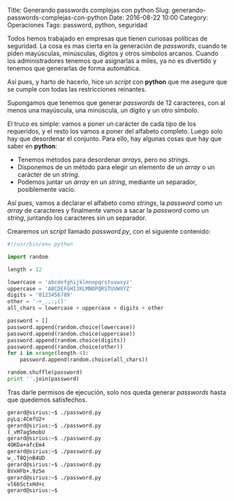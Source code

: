 Title: Generando passwords complejas con python
Slug: generando-passwords-complejas-con-python
Date: 2016-08-22 10:00
Category: Operaciones
Tags: password, python, seguridad



Todos hemos trabajado en empresas que tienen curiosas políticas de seguridad. La cosa es mas cierta en la generación de *passwords*, cuando te piden mayúsculas, minúsculas, dígitos y otros símbolos arcanos. Cuando los administradores tenemos que asignarlas a miles, ya no es divertido y tenemos que generarlas de forma automática.

Así pues, y harto de hacerlo, hice un *script* con **python** que me asegure que se cumple con todas las restricciones reinantes.

Supongamos que tenemos que generar *passwords* de 12 caracteres, con al menos una mayúscula, una minúscula, un dígito y un otro símbolo.

El truco es simple: vamos a poner un carácter de cada tipo de los requeridos, y el resto los vamos a poner del alfabeto completo. Luego solo hay que desordenar el conjunto. Para ello, hay algunas cosas que hay que saber en **python**:

* Tenemos métodos para desordenar *arrays*, pero no *strings*.
* Disponemos de un método para elegir un elemento de un *array* o un carácter de un *string*.
* Podemos juntar un *array* en un *string*, mediante un separador, posiblemente vacío.

Así pues, vamos a declarar el alfabeto como *strings*, la *password* como un *array* de caracteres y finalmente vamos a sacar la *password* como un *string*, juntando los caracteres sin un separador.

Crearemos un *script* llamado *password.py*, con el siguiente contenido:

```python
#!/usr/bin/env python

import random

length = 12

lowercase = 'abcdefghijklmnopqrstuvwxyz'
uppercase = 'ABCDEFGHIJKLMNOPQRSTUVWXYZ'
digits = '0123456789'
other = '-+_.,:;()'
all_chars = lowercase + uppercase + digits + other

password = []
password.append(random.choice(lowercase))
password.append(random.choice(uppercase))
password.append(random.choice(digits))
password.append(random.choice(other))
for i in xrange(length-4):
    password.append(random.choice(all_chars))

random.shuffle(password)
print ''.join(password)
```

Tras darle permisos de ejecución, solo nos queda generar *passwords* hasta que quedemos satisfechos.

```bash
gerard@sirius:~$ ./password.py 
pyLq:4CmfU2+
gerard@sirius:~$ ./password.py 
(_vM7ag5mobU
gerard@sirius:~$ ./password.py 
4OKDa+afcEm4
gerard@sirius:~$ ./password.py 
w_.T8QjnB4UD
gerard@sirius:~$ ./password.py 
8VxHFb+.9z5e
gerard@sirius:~$ ./password.py 
vl6bSctxHd+c
gerard@sirius:~$ 
```
